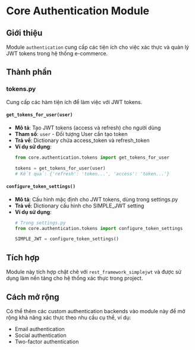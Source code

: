 # Core Authentication Module

## Giới thiệu
Module `authentication` cung cấp các tiện ích cho việc xác thực và quản lý JWT tokens trong hệ thống e-commerce.

## Thành phần

### tokens.py
Cung cấp các hàm tiện ích để làm việc với JWT tokens.

#### `get_tokens_for_user(user)`
- **Mô tả**: Tạo JWT tokens (access và refresh) cho người dùng
- **Tham số**: `user` - Đối tượng User cần tạo token
- **Trả về**: Dictionary chứa access_token và refresh_token
- **Ví dụ sử dụng**:
  ```python
  from core.authentication.tokens import get_tokens_for_user
  
  tokens = get_tokens_for_user(user)
  # Kết quả: {'refresh': 'token...', 'access': 'token...'}
  ```

#### `configure_token_settings()`
- **Mô tả**: Cấu hình mặc định cho JWT tokens, dùng trong settings.py
- **Trả về**: Dictionary cấu hình cho SIMPLE_JWT setting
- **Ví dụ sử dụng**:
  ```python
  # Trong settings.py
  from core.authentication.tokens import configure_token_settings
  
  SIMPLE_JWT = configure_token_settings()
  ```

## Tích hợp
Module này tích hợp chặt chẽ với `rest_framework_simplejwt` và được sử dụng làm nền tảng cho hệ thống xác thực trong project.

## Cách mở rộng
Có thể thêm các custom authentication backends vào module này để mở rộng khả năng xác thực theo nhu cầu cụ thể, ví dụ:
- Email authentication
- Social authentication
- Two-factor authentication
